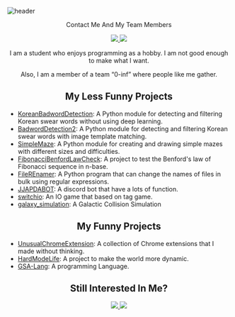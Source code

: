 ![header](https://capsule-render.vercel.app/api?type=waving&color=DAC3FA&height=300&section=header&text=seolmango&fontSize=90&animation=fadeIn&fontAlignY=38&desc=I%20Make%20Anything%20I%20Want!&descAlignY=60&descAlign=50)
<p align='center'> Contact Me And My Team Members </p>
<p align='center'>
  <a href="mailto:seolchaehwan@naver.com">
    <img src="https://img.shields.io/badge/EMail%20-%23DAC3FA.svg?&style=for-the-badge&&logoColor=white"/>
  </a>
  <a href="https://github.com/0-inf">
    <img src="https://img.shields.io/badge/ZERO%20TO%20INF%20-%23000000.svg?&style=for-the-badge&&logoColor=white"/>
  </a>
</p>
<p align='center'>
I am a student who enjoys programming as a hobby. I am not good enough to make what I want.
</p>
<p align='center'>
Also, I am a member of a team “0-inf” where people like me gather.
</p>
<div class="portfolio">
  <h2 align='center'>My Less Funny Projects</h1>
  <ul>
    <li><a href="https://github.com/seolmango/KoreanBadwordDetection">KoreanBadwordDetection</a>: A Python module for detecting and filtering Korean swear words without using deep learning.</li>
    <li><a href="https://github.com/0-inf/badwordDetection2">BadwordDetection2</a>: A Python module for detecting and filtering Korean swear words with image template matching.</li>
    <li><a href="https://github.com/seolmango/SimpleMaze">SimpleMaze</a>: A Python module for creating and drawing simple mazes with different sizes and difficulties.</li>
    <li><a href="https://github.com/seolmango/FibonacciBenfordLawCheck">FibonacciBenfordLawCheck</a>: A project to test the Benford's law of Fibonacci sequence in n-base.</li>
    <li><a href="https://github.com/seolmango/fileRenamer">FileREnamer</a>: A Python program that can change the names of files in bulk using regular expressions.</li>
    <li><a href="https://github.com/0-inf/JJAPDABOT">JJAPDABOT</a>: A discord bot that have a lots of function.</li>
    <li><a href="https://github.com/0-inf/switchio">switchio</a>: An IO game that based on tag game.</li>
    <li><a href="https://github.com/seolmango/galaxy_simulation">galaxy_simulation</a>: A Galactic Collision Simulation</li>
  </ul>
  <h2 align='center'>My Funny Projects</h1>
  <ul>
    <li><a href="https://github.com/seolmango/UnusualChromeExtension">UnusualChromeExtension</a>: A collection of Chrome extensions that I made without thinking.</li>
    <li><a href="https://github.com/seolmango/hardmodelife">HardModeLife</a>: A project to make the world more dynamic.</li>
    <li><a href="https://github.com/seolmango/gsa-lang">GSA-Lang</a>: A programming Language.</li>
  </ul>
</div>
<h2 align='center'>Still Interested In Me?</h2>
<p align='center'>
  <a href="https://www.instagram.com/lunarnewyearmango/">
    <img src="https://img.shields.io/badge/-Instargram-58B7FE?style=flat&logo=instagram&logoColor=white"/>
  </a>
  <a href="https://www.youtube.com/channel/UCfrfmPSPXdQ2koJJQLxCUOQ">
    <img src="https://img.shields.io/badge/-Youtube-FF0000?style=flat&logo=youtube&logoColor=white"/>
  </a>
</p>
